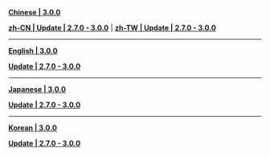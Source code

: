 **[Chinese | 3.0.0](https://autopatchcn.bhsr.com/client/cn/20250102101650_whi5OUaVtAY69aLj/PC/Chinese.7z)**

**[zh-CN | Update | 2.7.0 - 3.0.0](https://autopatchcn.bhsr.com/client/diff/hkrpg_cn/audio_zh-cn_2.7.0_3.0.0_hdiff_ROzMlJoGgvndZtuD.7z)** | 
**[zh-TW | Update | 2.7.0 - 3.0.0](https://autopatchcn.bhsr.com/client/diff/hkrpg_cn/audio_zh-tw_2.7.0_3.0.0_hdiff_uClIyUeUStmWzGVa.7z)**

---

**[English | 3.0.0](https://autopatchcn.bhsr.com/client/cn/20250102101650_whi5OUaVtAY69aLj/PC/English.7z)**

**[Update | 2.7.0 - 3.0.0](https://autopatchcn.bhsr.com/client/diff/hkrpg_cn/audio_en-us_2.7.0_3.0.0_hdiff_GhuilvHGMWLTpZzp.7z)**

---

**[Japanese | 3.0.0](https://autopatchcn.bhsr.com/client/cn/20250102101650_whi5OUaVtAY69aLj/PC/Japanese.7z)**

**[Update | 2.7.0 - 3.0.0](https://autopatchcn.bhsr.com/client/diff/hkrpg_cn/audio_ja-jp_2.7.0_3.0.0_hdiff_NkVhDesbXzRxhgZH.7z)**

---

**[Korean | 3.0.0](https://autopatchcn.bhsr.com/client/cn/20250102101650_whi5OUaVtAY69aLj/PC/Korean.7z)**

**[Update | 2.7.0 - 3.0.0](https://autopatchcn.bhsr.com/client/diff/hkrpg_cn/audio_ko-kr_2.7.0_3.0.0_hdiff_nKHHIlDwuEQUSCIV.7z)**
